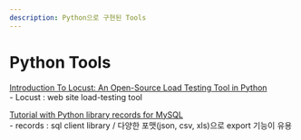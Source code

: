 ```yaml
---
description: Python으로 구현된 Tools
---
```


# Python Tools

[Introduction To Locust: An Open-Source Load Testing Tool in Python](https://medium.com/better-programming/introduction-to-locust-an-open-source-load-testing-tool-in-python-2b2e89ea1ff)\
&#x20; \-  Locust :  web site load-testing tool

[Tutorial with Python library records for MySQL](https://medium.com/@gqianglu1990/tutorial-with-python-records-for-mysql-766b233faf44)\
&#x20; \-  records : sql client library / 다양한 포맷(json, csv, xls)으로 export 기능이 유용

[\
](https://medium.com/@gqianglu1990?source=post\_page-----766b233faf44----------------------)
